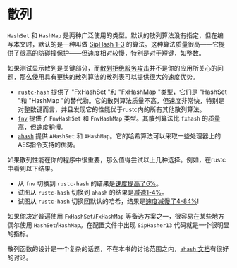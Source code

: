 # 散列

`HashSet` 和 `HashMap` 是两种广泛使用的类型。默认的散列算法没有指定，但在编写本文时，默认的是一种叫做 [SipHash 1-3] 的算法。这种算法质量很高——它提供了很高的防碰撞保护——但速度相对较慢，特别是对于短键，如整数。

[SipHash 1-3]: https://en.wikipedia.org/wiki/SipHash

如果测试显示散列是关键部分，而[散列拒绝服务攻击]并不是你的应用所关心的问题，那么使用具有更快的散列算法的散列表可以提供很大的速度优势。
- [`rustc-hash`] 提供了 "FxHashSet "和 "FxHashMap "类型，它们是 "HashSet "和 "HashMap "的替代物。它的散列算法质量不高，但速度非常快，特别是对整数键而言，并且发现它的性能优于rustc内的所有其他散列算法。
- [`fnv`] 提供了 `FnvHashSet` 和 `FnvHashMap` 类型。其散列算法比 `fxhash` 的质量高，但速度稍慢。
- [`ahash`] 提供 `AHashSet` 和 `AHashMap`。它的哈希算法可以采取一些处理器上的AES指令支持的优势。

[散列拒绝服务攻击]: https://en.wikipedia.org/wiki/Collision_attack
[`rustc-hash`]: https://crates.io/crates/rustc-hash
[`fnv`]: https://crates.io/crates/fnv
[`ahash`]: https://crates.io/crates/ahash

如果散列性能在你的程序中很重要，那么值得尝试以上几种选择。例如，在rustc中看到以下结果。
- 从 `fnv` 切换到 `rustc-hash` 的结果是[速度提高了6%]。
- 试图从 `rustc-hash` 切换到 `ahash` 的结果是[减速1-4%]。
- 试图从 `rustc-hash` 切换回默认的哈希，结果是[速度减慢了4-84%]!

[速度提高了6%]: https://github.com/rust-lang/rust/pull/37229/commits/00e48affde2d349e3b3bfbd3d0f6afb5d76282a7
[减速1-4%]: https://github.com/rust-lang/rust/issues/69153#issuecomment-589504301
[速度减慢了4-84%]: https://github.com/rust-lang/rust/issues/69153#issuecomment-589338446

如果你决定普遍使用 `FxHashSet`/`FxHashMap` 等备选方案之一，很容易在某些地方偶尔使用 `HashSet`/`HashMap`。在配置文件中出现 `SipHasher13` 代码就是一个很明显的指标。

散列函数的设计是一个复杂的话题，不在本书的讨论范围之内，[`ahash` 文档]有很好的讨论。

[`ahash` 文档]: https://github.com/tkaitchuck/aHash/blob/master/compare/readme.md
